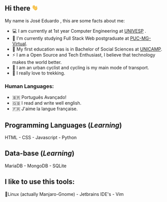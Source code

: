 ## Hi there <img src="hands-wave.gif" width="4%" height="4%"/>
My name is José Eduardo , this are some facts about me:

- 💻 I am currently at 1st year Computer Engineering at [UNIVESP](https://univesp.br/) .
- 🚀 I'm currently studying Full Stack Web postgraduate at [PUC-MG-Virtual](https://www.pucminas.br/PucVirtual/Paginas/default.aspx).
- 🌱 My first education was is in Bachelor of Social Sciences at [UNICAMP](https://www.unicamp.br/unicamp/).
- ⚡ I am a Open Source and Tech Enthusiast, I believe that technology makes the world better.
- 🚴 I am an urban cyclist and cycling is my main mode of transport. 
- 🌄 I really love to trekking.

### Human Languages:
- :brazil: Português Avançado! 
- 🇬🇧 I read and write well english.
- 🇫🇷 J'aime la langue française. 


## Programming Languages (_Learning_)
HTML - CSS - Javascript - Python
## Data-base (_Learning_)
MariaDB - MongoDB - SQLite
## I like to use this tools:
💚Linux (actually Manjaro-Gnome) - Jetbrains IDE's - Vim




<!--   
## Frameworks, Platforms and Libraries (_Learning_)
Node.js - React.js - Vue.js - Django - Flask - Insomnia
 -->
<!-- 
## Also find me at:
![GitLab](https://img.shields.io/badge/gitlab-%23181717.svg?style=for-the-badge&logo=gitlab&logoColor=white) -> link
![Gmail](https://img.shields.io/badge/Gmail-D14836?style=for-the-badge&logo=gmail&logoColor=white) -> link
![Reddit](https://img.shields.io/badge/Reddit-FF4500?style=for-the-badge&logo=reddit&logoColor=white) -> link
![Telegram](https://img.shields.io/badge/Telegram-2CA5E0?style=for-the-badge&logo=telegram&logoColor=white) -> link
 -->
